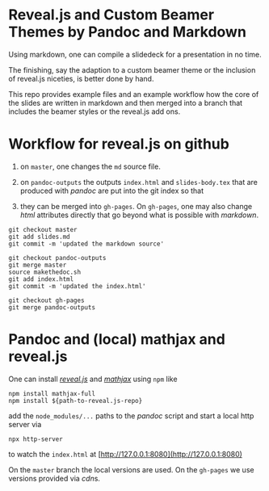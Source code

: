 # Reveal.js and Custom Beamer Themes by Pandoc and Markdown

Using markdown, one can compile a slidedeck for a presentation in no time.

The finishing, say the adaption to a custom beamer theme or the inclusion of
reveal.js niceties, is better done by hand.

This repo provides example files and an example workflow how the core of the
slides are written in markdown and then merged into a branch that includes the
beamer styles or the reveal.js add ons.

# Workflow for reveal.js on github

1. on `master`, one changes the `md` source file.

2. on `pandoc-outputs` the outputs `index.html` and `slides-body.tex` that are
   produced with *pandoc* are put into the git index so that

3. they can be merged into `gh-pages`. On `gh-pages`, one may also change *html*
   attributes directly that go beyond what is possible with *markdown*.

```
git checkout master
git add slides.md
git commit -m 'updated the markdown source'

git checkout pandoc-outputs
git merge master
source makethedoc.sh
git add index.html
git commit -m 'updated the index.html'

git checkout gh-pages
git merge pandoc-outputs
```

# Pandoc and (local) mathjax and reveal.js

One can install [*reveal.js*](https://github.com/hakimel/reveal.js) and
[*mathjax*](https://github.com/mathjax/MathJax-src) using `npm` like

```
npm install mathjax-full
npm install ${path-to-reveal.js-repo}
```

add the `node_modules/...` paths to the *pandoc* script and start a local http
server via

```
npx http-server
```

to watch the `index.html` at [http://127.0.0.1:8080](http://127.0.0.1:8080)

On the `master` branch the local versions are used. On the `gh-pages` we use
versions provided via *cdn*s.
